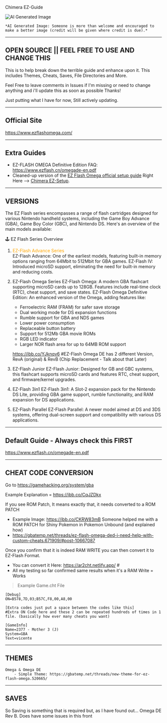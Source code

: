 Chimera EZ-Guide

![AI Generated Image](https://preview.redd.it/ez-flash-guide-wip-v0-ya233huuec5f1.png?width=640&crop=smart&auto=webp&s=8034efe09c23aedec139a7fa365e29e96434239e)  


    *AI Generated Image: Someone is more than welcome and encouraged to make a better image (credit will be given where credit is due).*


---
OPEN SOURCE || FEEL FREE TO USE AND CHANGE THIS
---
This is to help break down the terrible guide and enhance upon it. This includes Themes, Cheats, Saves, File Directories and More.

Feel Free to leave comments in Issues if I'm missing or need to change anything and i'll update this as soon as possible Thanks!



Just putting what I have for now, Still actively updating.





---
Official Site
---
https://www.ezflashomega.com/

---
Extra Guides
---
- EZ-FLASH OMEGA Definitive Edition FAQ: https://www.ezflash.cn/omegade-en.pdf 
- Cleaned-up version of the [EZ Flash Omega official setup guide](https://www.ezflashomega.com/pages/EZ-Flash-Omega-Setup.html) Right Here --> [Chimera EZ-Setup](https://github.com/ChimeraGaming/GBA-EZ-Flash-2025-Guide/blob/main/README_SETUP.md).

---
VERSIONS
---

The EZ Flash series encompasses a range of flash cartridges designed for various Nintendo handheld systems, including the Game Boy Advance (GBA), Game Boy Color (GBC), and Nintendo DS. Here's an overview of the main models available:

🕹️ EZ Flash Series Overview

1. <span style="color:orange"> EZ-Flash Advance Series</span>  
    EZ-Flash Advance: One of the earliest models, featuring built-in memory options ranging from 64Mbit to 512Mbit for GBA games.
    EZ-Flash IV: Introduced microSD support, eliminating the need for built-in memory and reducing costs. 


2. EZ-Flash Omega Series
    EZ-Flash Omega: A modern GBA flashcart supporting microSD cards up to 128GB. Features include real-time clock (RTC), cheat support, and save states.
    EZ-Flash Omega Definitive Edition: An enhanced version of the Omega, adding features like:
     - Ferroelectric RAM (FRAM) for safer save storage
     - Dual working mode for DS expansion functions
     - Rumble support for GBA and NDS games
     - Lower power consumption
     - Replaceable button battery
     - Support for 512Mb GBA movie ROMs
     - RGB LED indicator
     - Larger NOR flash area for up to 64MB ROM support
       
     https://ibb.co/YJknqv6 #EZ-Flash Omega DE has 2 different Version, RevA (original) & RevB (Chip Replacement - Talk about that Later)


3. EZ-Flash Junior
    EZ-Flash Junior: Designed for GB and GBC systems, this flashcart supports microSD cards and features RTC, cheat support, and firmware/kernel upgrades. 


4. EZ-Flash 3in1
    EZ-Flash 3in1: A Slot-2 expansion pack for the Nintendo DS Lite, providing GBA game support, rumble functionality, and RAM expansion for DS applications. 


5. EZ-Flash Parallel
    EZ-Flash Parallel: A newer model aimed at DS and 3DS systems, offering dual-screen support and compatibility with various DS applications.


---
Default Guide - Always check this FIRST
---
https://www.ezflash.cn/omegade-en.pdf

---
CHEAT CODE CONVERSION
---
Go to https://gamehacking.org/system/gba

Example Explanation = https://ibb.co/CqJZDkx 

If you see ROM Patch, It means exactly that, it needs converted to a ROM PATCH 
- Example Image: https://ibb.co/CKRW83mB 
Someone helped me with a ROM PATCH for Shiny Pokemon in Pokemon Unbound (and explained how)
- https://gbatemp.net/threads/ez-flash-omega-ded-i-need-help-with-custom-cheats.671909/#post-10667087

Once you confirm that it is indeed RAM WRITE you can then convert it to EZ-Flash Format.
- You can convert it Here: https://ar2cht.netlify.app/ #
- All my testing so far confirmed same results when it's a RAM Write = Works


> Example Game.cht File

    [Debug]
    ON=B578,7D,03;B57C,F8,00,A8,00
    
    [Extra codes just put a space between the codes like this]
    #Extra ON Code here and these 2 can be repeated hundreds of times in 1 file. (basically how ever many cheats you want)
    
    [GameInfo]
    Name=2377 - Mother 3 (J)
    System=GBA
    Text=vicente


---
THEMES
---
    Omega & Omega DE
        - Simple Theme: https://gbatemp.net/threads/new-theme-for-ez-flash-omega.520665/



---
SAVES
---
So Saving is something that is required but, as I have found out... Omega DE Rev B. Does have some issues in this front 
